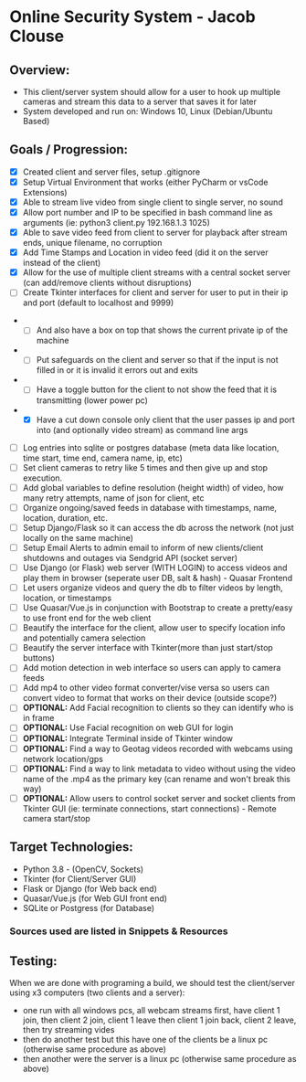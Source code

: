 # Online Security System - Jacob Clouse

## Overview:
- This client/server system should allow for a user to hook up multiple cameras and stream this data to a server that saves it for later
- System developed and run on: Windows 10, Linux (Debian/Ubuntu Based)

## Goals / Progression:
- [x] Created client and server files, setup .gitignore
- [x] Setup Virtual Environment that works (either PyCharm or vsCode Extensions)
- [x] Able to stream live video from single client to single server, no sound
- [x] Allow port number and IP to be specified in bash command line as arguments (ie: python3 client.py 192.168.1.3 1025)
- [x] Able to save video feed from client to server for playback after stream ends, unique filename, no corruption
- [x] Add Time Stamps and Location in video feed (did it on the server instead of the client)
- [x] Allow for the use of multiple client streams with a central socket server (can add/remove clients without disruptions)
- [ ] Create Tkinter interfaces for client and server for user to put in their ip and port (default to localhost and 9999)
- * [ ] And also have a box on top that shows the current private ip of the machine
- * [ ] Put safeguards on the client and server so that if the input is not filled in or it is invalid it errors out and exits
- * [ ] Have a toggle button for the client to not show the feed that it is transmitting (lower power pc)
- * [x] Have a cut down console only client that the user passes ip and port into (and optionally video stream) as command line args
- [ ] Log entries into sqlite or postgres database (meta data like location, time start, time end, camera name, ip, etc)
- [ ] Set client cameras to retry like 5 times and then give up and stop execution.
- [ ] Add global variables to define resolution (height width) of video, how many retry attempts, name of json for client, etc
- [ ] Organize ongoing/saved feeds in database with timestamps, name, location, duration, etc.
- [ ] Setup Django/Flask so it can access the db across the network (not just locally on the same machine)
- [ ] Setup Email Alerts to admin email to inform of new clients/client shutdowns and outages via Sendgrid API (socket server)
- [ ] Use Django (or Flask) web server (WITH LOGIN) to access videos and play them in browser (seperate user DB, salt & hash) - Quasar Frontend
- [ ] Let users organize videos and query the db to filter videos by length, location, or timestamps
- [ ] Use Quasar/Vue.js in conjunction with Bootstrap to create a pretty/easy to use front end for the web client
- [ ] Beautify the interface for the client, allow user to specify location info and potentially camera selection
- [ ] Beautify the server interface with Tkinter(more than just start/stop buttons)
- [ ] Add motion detection in web interface so users can apply to camera feeds
- [ ] Add mp4 to other video format converter/vise versa so users can convert video to format that works on their device (outside scope?)
- [ ] __OPTIONAL:__ Add Facial recognition to clients so they can identify who is in frame
- [ ] __OPTIONAL:__ Use Facial recognition on web GUI for login 
- [ ] __OPTIONAL:__ Integrate Terminal inside of Tkinter window
- [ ] __OPTIONAL:__ Find a way to Geotag videos recorded with webcams using network location/gps
- [ ] __OPTIONAL:__ Find a way to link metadata to video without using the video name of the .mp4 as the primary key (can rename and won't break this way)
- [ ] __OPTIONAL:__ Allow users to control socket server and socket clients from Tkinter GUI (ie: terminate connections, start connections) - Remote camera start/stop

## Target Technologies:
- Python 3.8 - (OpenCV, Sockets)
- Tkinter (for Client/Server GUI)
- Flask or Django (for Web back end)
- Quasar/Vue.js (for Web GUI front end)
- SQLite or Postgress (for Database)

### Sources used are listed in Snippets & Resources

## Testing:
When we are done with programing a build, we should test the client/server using x3 computers (two clients and a server):
- one run with all windows pcs, all webcam streams first, have client 1 join, then client 2 join, client 1 leave then client 1 join back, client 2 leave, then try streaming vides
- then do another test but this have one of the clients be a linux pc (otherwise same procedure as above)
- then another were the server is a linux pc (otherwise same procedure as above)